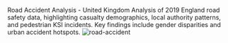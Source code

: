 Road Accident Analysis - United Kingdom
Analysis of 2019 England road safety data, highlighting casualty demographics, local authority patterns, and pedestrian KSI incidents. Key findings include gender disparities and urban accident hotspots.
![road-accident](https://github.com/nilesh14k/road-accident-analysis-UK/assets/65092135/7c360bf3-e9d2-4204-8a97-0ed8733f9665)
